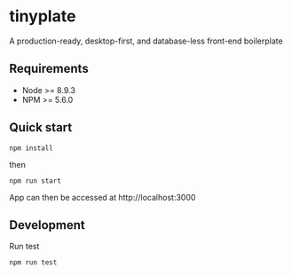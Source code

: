 # tinyplate
A production-ready, desktop-first, and database-less front-end boilerplate

## Requirements

- Node >= 8.9.3
- NPM >= 5.6.0

## Quick start

```Shell
npm install
```

then

```Shell
npm run start
```

App can then be accessed at http://localhost:3000

## Development

Run test

```Shell
npm run test
```